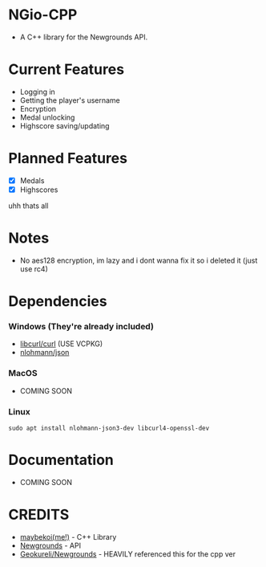 # NGio-CPP

* A C++ library for the Newgrounds API.

# Current Features

* Logging in
* Getting the player's username
* Encryption
* Medal unlocking
* Highscore saving/updating

# Planned Features

- [x] Medals
- [x] Highscores

uhh thats all

# Notes

* No aes128 encryption, im lazy and i dont wanna fix it so i deleted it (just use rc4)

# Dependencies

### Windows (They're already included)

* [libcurl/curl](https://curl.se/download.html) (USE VCPKG)
* [nlohmann/json](https://github.com/nlohmann/json)

### MacOS

* COMING SOON

### Linux

```
sudo apt install nlohmann-json3-dev libcurl4-openssl-dev
```
# Documentation

* COMING SOON

# CREDITS

* [maybekoi(me!)](https://github.com/maybekoi) - C++ Library
* [Newgrounds](https://newgrounds.com) - API
* [Geokureli/Newgrounds](https://github.com/Geokureli/Newgrounds) - HEAVILY referenced this for the cpp ver


